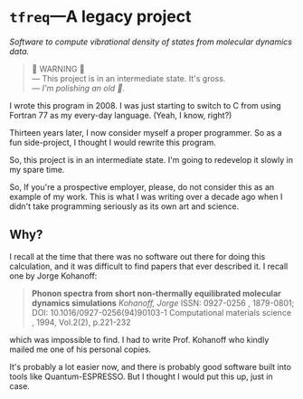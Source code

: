 # `tfreq`—A legacy project

*Software to compute vibrational density of states from molecular dynamics data.*

>  WARNING  <br>
> — This project is in an intermediate state. It's gross.<br>
> — *I'm polishing an old 💩.*<br>

I wrote this program in 2008. I was just starting to switch to C from using
Fortran 77 as my every-day language. (Yeah, I know, right?)

Thirteen years later, I now consider myself a proper programmer. So as a fun
side-project, I thought I would rewrite this program.

So, this project is in an intermediate state. I'm going to redevelop it slowly
in my spare time.

So, If you're a prospective employer, please, do not consider this as an example
of my work. This is what I was writing over a decade ago when I didn't take
programming seriously as its own art and science.


## Why?

I recall at the time that there was no software out there for doing this
calculation, and it was difficult to find papers that ever described it. I
recall one by Jorge Kohanoff:

> **Phonon spectra from short non-thermally equilibrated molecular dynamics simulations**
> *Kohanoff, Jorge*
> ISSN: 0927-0256 , 1879-0801; DOI: 10.1016/0927-0256(94)90103-1
> Computational materials science , 1994, Vol.2(2), p.221-232

which was impossible to find. I had to write Prof. Kohanoff who kindly mailed me
one of his personal copies.

It's probably a lot easier now, and there is probably good software built into
tools like Quantum-ESPRESSO. But I thought I would put this up, just in case.

